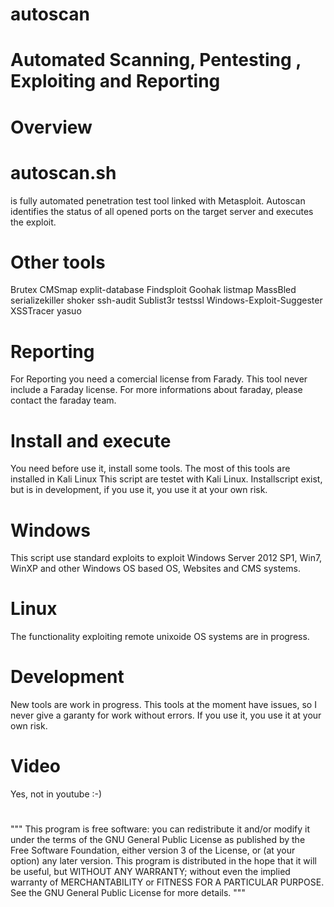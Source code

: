 # autoscan #
# Automated Scanning, Pentesting , Exploiting and Reporting
#
# Overview
# autoscan.sh 
is fully automated penetration test tool linked with Metasploit.
Autoscan identifies the status of all opened ports on the target server and executes the exploit.
# Other tools
Brutex
CMSmap
explit-database
Findsploit
Goohak
listmap
MassBled
serializekiller
shoker
ssh-audit
Sublist3r
testssl
Windows-Exploit-Suggester
XSSTracer
yasuo
#
# Reporting
For Reporting you need a comercial license from Farady. This tool never include a Faraday license.
For more informations about faraday, please contact the faraday team.
#
# Install and execute
You need before use it, install some tools. The most of this tools are installed in Kali Linux
This script are testet with Kali Linux. 
Installscript exist, but is in development, if you use it, you use it at your own risk.
# Windows
This script use standard exploits to exploit Windows Server 2012 SP1, Win7, WinXP and other Windows OS based OS, Websites and CMS systems.
# Linux
The functionality exploiting remote unixoide OS systems are in progress.
# Development
New tools are work in progress.
This tools at the moment have issues, so I never give a garanty for work without errors.
If you use it, you use it at your own risk.
# Video
Yes, not in youtube :-)
#
"""
This program is free software: you can redistribute it and/or modify
it under the terms of the GNU General Public License as published by
the Free Software Foundation, either version 3 of the License, or
(at your option) any later version.
This program is distributed in the hope that it will be useful,
but WITHOUT ANY WARRANTY; without even the implied warranty of
MERCHANTABILITY or FITNESS FOR A PARTICULAR PURPOSE.  See the
GNU General Public License for more details.
"""
